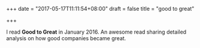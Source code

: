+++
date = "2017-05-17T11:11:54+08:00"
draft = false
title = "good to great"

+++



I read **Good to Great** in January 2016. An awesome read sharing detailed analysis on how good companies became great.

